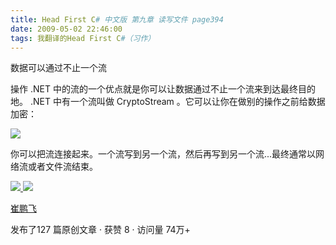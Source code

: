```yaml
---
title: Head First C# 中文版 第九章 读写文件 page394
date: 2009-05-02 22:46:00
tags: 我翻译的Head First C#（习作）
---
```

数据可以通过不止一个流

  

操作  .NET  中的流的一个优点就是你可以让数据通过不止一个流来到达最终目的地。  .NET  中有一个流叫做  CryptoStream
。它可以让你在做别的操作之前给数据加密：

  

![](https://p-blog.csdn.net/images/p_blog_csdn_net/cuipengfei1/EntryImages/20090502/2009-05-02_22-37-33.jpg)

你可以把流连接起来。一个流写到另一个流，然后再写到另一个流...最终通常以网络流或者文件流结束。



[ ![](https://profile.csdnimg.cn/5/2/5/3_cuipengfei1)
![](https://g.csdnimg.cn/static/user-reg-year/1x/11.png)
](https://blog.csdn.net/cuipengfei1)

[ 崔鹏飞 ](https://blog.csdn.net/cuipengfei1)

发布了127 篇原创文章  ·  获赞 8  ·  访问量 74万+

